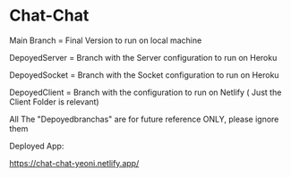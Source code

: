 # Chat-Chat

Main Branch = Final Version to run on local machine

DepoyedServer = Branch with the Server configuration to run on Heroku

DepoyedSocket = Branch with the Socket configuration to run on Heroku

DepoyedClient = Branch with the configuration to run on Netlify ( Just the Client Folder is relevant)

All The "Depoyedbranchas" are for future reference ONLY, please ignore them

Deployed App:

https://chat-chat-yeoni.netlify.app/
